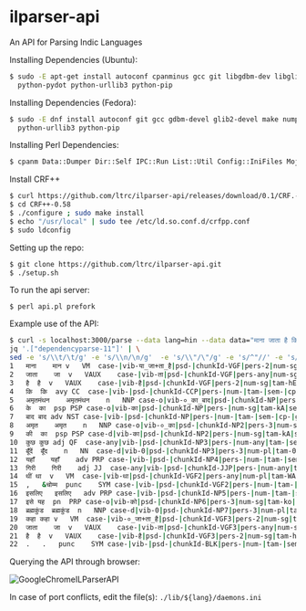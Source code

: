 # ilparser-api
An API for Parsing Indic Languages

Installing Dependencies (Ubuntu):
```bash
$ sudo -E apt-get install autoconf cpanminus gcc git libgdbm-dev libglib2.0-dev make python-numpy \
  python-pydot python-urllib3 python-pip
```

Installing Dependencies (Fedora):
```bash
$ sudo -E dnf install autoconf git gcc gdbm-devel glib2-devel make numpy pydot perl-App-cpanminus \
  python-urllib3 python-pip
```

Installing Perl Dependencies:
```bash
$ cpanm Data::Dumper Dir::Self IPC::Run List::Util Config::IniFiles Mojolicious::Lite
```

Install CRF++
```bash
$ curl https://github.com/ltrc/ilparser-api/releases/download/0.1/CRF.-0.58.tar.gz | tar -xf -
$ cd CRF++-0.58
$ ./configure ; sudo make install
$ echo "/usr/local" | sudo tee /etc/ld.so.conf.d/crfpp.conf
$ sudo ldconfig
```

Setting up the repo:
```bash
$ git clone https://github.com/ltrc/ilparser-api.git
$ ./setup.sh
```

To run the api server:
```
$ perl api.pl prefork
```

Example use of the API:
```bash
$ curl -s localhost:3000/parse --data lang=hin --data data="माना जाता है कि अमृतमंथन के बाद अमृत की कुछ बूँदें यहाँ गिरी थीं , इसलिए इसे ब्रह्मकुंड कहा जाता है ." | \
jq '.["dependencyparse-11"]' | \
sed -e 's/\\t/\t/g' -e 's/\\n/\n/g'  -e 's/\\"/\"/g' -e 's/^"//' -e 's/"$//'
1	माना	मान	v	VM	case-|vib-या_जा+ता_है|psd-|chunkId-VGF|pers-2|num-sg|tam-yA|sem-|cp-|gen-m	0	root	_	_
2	जाता	जा	v	VAUX	case-|vib-ता|psd-|chunkId-VGF|pers-any|num-sg|tam-wA|sem-|cp-|gen-m	1	lwg__vaux	_	_
3	है	है	v	VAUX	case-|vib-है|psd-|chunkId-VGF|pers-2|num-sg|tam-hE|sem-|cp-|gen-any	1	lwg__vaux	_	_
4	कि	कि	avy	CC	case-|vib-|psd-|chunkId-CCP|pers-|num-|tam-|sem-|cp-|gen-	1	k2	_	_
5	अमृतमंथन	अमृतमंथन	n	NNP	case-o|vib-०_का_बाद|psd-|chunkId-NP|pers-3|num-sg|tam-0|sem-|cp-|gen-m	14	k7t	_	_
6	के	का	psp	PSP	case-o|vib-का|psd-|chunkId-NP|pers-|num-sg|tam-kA|sem-|cp-|gen-m	5	lwg__psp	_	_
7	बाद	बाद	adv	NST	case-|vib-|psd-|chunkId-NP|pers-|num-|tam-|sem-|cp-|gen-	5	lwg__psp	_	_
8	अमृत	अमृत	n	NNP	case-o|vib-०_का|psd-|chunkId-NP2|pers-3|num-sg|tam-0|sem-|cp-|gen-m	11	r6	_	_
9	की	का	psp	PSP	case-d|vib-का|psd-|chunkId-NP2|pers-|num-sg|tam-kA|sem-|cp-|gen-f	8	lwg__psp	_	_
10	कुछ	कुछ	adj	QF	case-any|vib-|psd-|chunkId-NP3|pers-|num-any|tam-|sem-|cp-|gen-any	11	nmod__adj	_	_
11	बूँदें	बूँद	n	NN	case-d|vib-0|psd-|chunkId-NP3|pers-3|num-pl|tam-0|sem-|cp-|gen-f	14	k1	_	_
12	यहाँ	यहाँ	adv	PRP	case-|vib-|psd-|chunkId-NP4|pers-|num-|tam-|sem-|cp-|gen-	14	k7p	_	_
13	गिरी	गिरी	adj	JJ	case-any|vib-|psd-|chunkId-JJP|pers-|num-any|tam-|sem-|cp-|gen-f	14	k1s	_	_
14	थीं	था	v	VM	case-|vib-था|psd-|chunkId-VGF2|pers-any|num-pl|tam-WA|sem-|cp-|gen-f	4	ccof	_	_
15	,	&चोम्म	punc	SYM	case-|vib-|psd-|chunkId-VGF2|pers-|num-|tam-|sem-|cp-|gen-	14	rsym	_	_
16	इसलिए	इसलिए	adv	PRP	case-|vib-|psd-|chunkId-NP5|pers-|num-|tam-|sem-|cp-|gen-	19	rh	_	_
17	इसे	यह	pn	PRP	case-o|vib-को|psd-|chunkId-NP6|pers-3|num-sg|tam-ko|sem-|cp-|gen-any	19	k2	_	_
18	ब्रह्मकुंड	ब्रह्मकुंड	n	NNP	case-d|vib-0|psd-|chunkId-NP7|pers-3|num-pl|tam-0|sem-|cp-|gen-m	19	k1	_	_
19	कहा	कहा	v	VM	case-|vib-०_जा+ता_है|psd-|chunkId-VGF3|pers-2|num-sg|tam-0|sem-|cp-|gen-m	4	ccof	_	_
20	जाता	जा	v	VAUX	case-|vib-ता|psd-|chunkId-VGF3|pers-any|num-sg|tam-wA|sem-|cp-|gen-m	19	lwg__vaux	_	_
21	है	है	v	VAUX	case-|vib-है|psd-|chunkId-VGF3|pers-2|num-sg|tam-hE|sem-|cp-|gen-any	19	lwg__vaux	_	_
22	.	.	punc	SYM	case-|vib-|psd-|chunkId-BLK|pers-|num-|tam-|sem-|cp-|gen-	1	rsym	_	_
```
Querying the API through browser:

![GoogleChromeILParserAPI](https://cloud.githubusercontent.com/assets/1779189/14066994/6e405a26-f477-11e5-8d6d-ed26bf3a7f2c.png)

In case of port conflicts, edit the file(s): `./lib/${lang}/daemons.ini`
